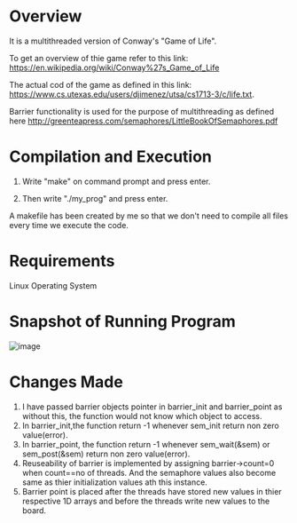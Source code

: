 
# Overview

It is a multithreaded version of Conway's "Game of Life". 

To get an overview of thie game refer to this link: https://en.wikipedia.org/wiki/Conway%27s_Game_of_Life

The actual cod of the  game as defined in this link: https://www.cs.utexas.edu/users/djimenez/utsa/cs1713-3/c/life.txt.

Barrier functionality is used for the purpose of multithreading as defined here http://greenteapress.com/semaphores/LittleBookOfSemaphores.pdf



# Compilation and Execution

1. Write "make" on command prompt and press enter.

2. Then write "./my_prog" and press enter.

A makefile has been created by me so that we don't need to compile all files every time we execute the code.


# Requirements

Linux Operating System


# Snapshot of Running Program

![image](https://user-images.githubusercontent.com/55246052/120070411-d3c46d80-c0a3-11eb-85a8-56896b7aad1b.png)



# Changes Made
1. I have passed barrier objects pointer in barrier_init and barrier_point as without this, the function would not know which object to access.
2. In barrier_init,the function return -1 whenever sem_init return non zero value(error). 
3. In barrier_point, the function return -1 whenever sem_wait(&sem) or sem_post(&sem) return non zero value(error).
4. Reuseability of barrier is implemented by assigning barrier->count=0 when count==no of threads. And the semaphore values also become same as thier initialization values ath this instance.
5. Barrier point is placed after the threads have stored new values in thier respective 1D arrays and before the threads write new values to the board.
